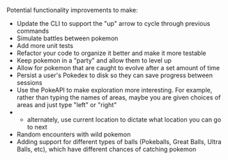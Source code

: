Potential functionality improvements to make:
 - Update the CLI to support the "up" arrow to cycle through previous commands
 - Simulate battles between pokemon
 - Add more unit tests
 - Refactor your code to organize it better and make it more testable
 - Keep pokemon in a "party" and allow them to level up
 - Allow for pokemon that are caught to evolve after a set amount of time
 - Persist a user's Pokedex to disk so they can save progress between sessions
 - Use the PokeAPI to make exploration more interesting. For example, rather than typing the names of areas, maybe you are given choices of areas and just type "left" or "right"
 - - alternately, use current location to dictate what location you can go to next
 - Random encounters with wild pokemon
 - Adding support for different types of balls (Pokeballs, Great Balls, Ultra Balls, etc), which have different chances of catching pokemon
